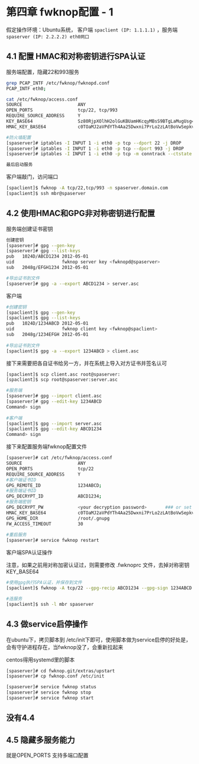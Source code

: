 # 第四章 fwknop配置 - 1
假定操作环境：Ubuntu系统， 客户端 `spaclient (IP: 1.1.1.1)` ，服务端`spaserver (IP: 2.2.2.2) eth0网口`

## 4.1 配置 HMAC和对称密钥进行SPA认证
服务端配置，隐藏22和993服务

```bash
grep PCAP_INTF /etc/fwknop/fwknopd.conf
PCAP_INTF eth0;

cat /etc/fwknop/access.conf
SOURCE                     ANY
OPEN_PORTS                 tcp/22, tcp/993
REQUIRE_SOURCE_ADDRESS     Y
KEY_BASE64                 Sz80RjpXOlhH2olGuKBUamHKcqyMBsS9BTgLaMugUsg=
HMAC_KEY_BASE64            c0TOaMJ2aVPdYTh4Aa25Dwxni7PrLo2zLAtBoVwSepkvH6nLcW45Cjb9zaEC2SQd03kaaV+Ckx3FhCh5ohNM5Q==

#防火墙配置
[spaserver]# iptables -I INPUT 1 -i eth0 -p tcp --dport 22 -j DROP
[spaserver]# iptables -I INPUT 1 -i eth0 -p tcp --dport 993 -j DROP
[spaserver]# iptables -I INPUT 1 -i eth0 -p tcp -m conntrack --ctstate ESTABLISHED,RELATED -j ACCEPT

最后启动服务
```
客户端敲门，访问端口

```bash
[spaclient]$ fwknop -A tcp/22,tcp/993 -n spaserver.domain.com
[spaclient]$ ssh mbr@spaserver
```


## 4.2 使用HMAC和GPG非对称密钥进行配置
服务端创建证书密钥

```bash
创建密钥
[spaserver]# gpg --gen-key
[spaserver]# gpg --list-keys
pub   1024D/ABCD1234 2012-05-01
uid                  fwknop server key <fwknopd@spaserver>
sub   2048g/EFGH1234 2012-05-01

#导出证书到文件
[spaserver]# gpg -a --export ABCD1234 > server.asc
```
客户端

```bash
#创建密钥
[spaclient]$ gpg --gen-key
[spaclient]$ gpg --list-keys
pub   1024D/1234ABCD 2012-05-01
uid                  fwknop client key <fwknop@spaclient>
sub   2048g/1234EFGH 2012-05-01
 
#导出证书到文件
[spaclient]$ gpg -a --export 1234ABCD > client.asc
```
接下来需要把各自证书给另一方，并在系统上导入对方证书并签名认可

```bash
[spaclient]$ scp client.asc root@spaserver:
[spaclient]$ scp root@spaserver:server.asc 

#服务端
[spaserver]# gpg --import client.asc
[spaserver]# gpg --edit-key 1234ABCD
Command> sign 
 
#客户端
[spaclient]$ gpg --import server.asc
[spaclient]$ gpg --edit-key ABCD1234
Command> sign 

```


接下来配置服务端fwknop配置文件

```bash
[spaserver]# cat /etc/fwknop/access.conf
SOURCE                     ANY
OPEN_PORTS                 tcp/22
REQUIRE_SOURCE_ADDRESS     Y
#客户端证书ID
GPG_REMOTE_ID              1234ABCD;
#服务端证书ID
GPG_DECRYPT_ID             ABCD1234;
#服务端密钥
GPG_DECRYPT_PW             <your decryption password>       ### or set GPG_ALLOW_NO_PW and remove the passphrase
HMAC_KEY_BASE64            c0TOaMJ2aVPdYTh4Aa25Dwxni7PrLo2zLAtBoVwSepkvH6nLcW45Cjb9zaEC2SQd03kaaV+Ckx3FhCh5ohNM5Q==
GPG_HOME_DIR               /root/.gnupg
FW_ACCESS_TIMEOUT          30
 
#重启服务
[spaserver]# service fwknop restart
```


客户端SPA认证操作

注意，如果之前用对称加密认证过，则需要修改 .fwknoprc 文件，去掉对称密钥 KEY\_BASE64

```bash
#使用gpg执行SPA认证，并保存到文件
[spaclient]$ fwknop -A tcp/22 --gpg-recip ABCD1234 --gpg-sign 1234ABCD -a 1.1.1.1 -D spaserver.domain.com --save-rc-stanza

#连服务
[spaclient]$ ssh -l mbr spaserver
```


## 4.3 做service启停操作
在ubuntu下，拷贝脚本到 /etc/init下即可，使用脚本做为service启停的好处是，会有守护进程存在，当fwknop没了，会重新拉起来

centos得用systemd里的脚本

```bash
[spaserver]# cd fwknop.git/extras/upstart
[spaserver]# cp fwknop.conf /etc/init

[spaserver]# service fwknop status
[spaserver]# service fwknop stop
[spaserver]# service fwknop start
```
## 没有4.4
## 4.5 隐藏多服务能力
就是OPEN\_PORTS   支持多端口配置



















